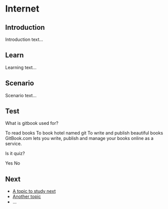 # Internet
## Introduction

Introduction text...


## Learn

Learning text...


## Scenario

Scenario text...


## Test

<quiz name="Gitbook Quiz">
    <question multiple>
        <p>What is gitbook used for?</p>
        <answer correct>To read books</answer>
        <answer>To book hotel named git</answer>
        <answer correct>To write and publish beautiful books</answer>
        <explanation>GitBook.com lets you write, publish and manage your books online as a service.</explanation>
    </question>
    <question>
        <p>Is it quiz?</p>
        <answer correct>Yes</answer>
        <answer>No</answer>
    </question>
</quiz>


## Next

 * [A topic to study next](topics/_topic/_unit/index.md)
 * [Another topic](topics/_topic/_unit/index.md)
 * ...


